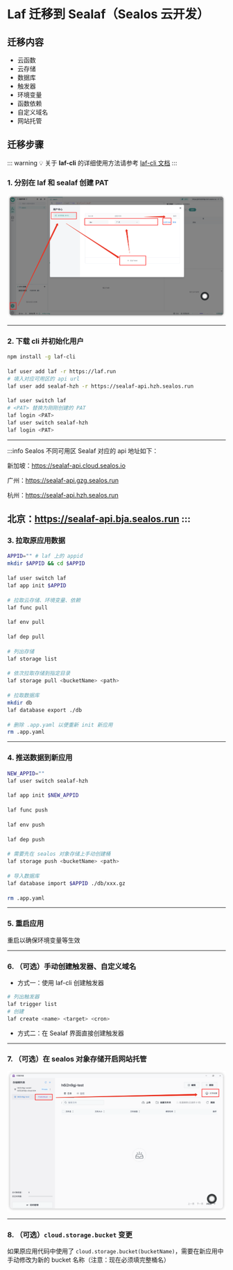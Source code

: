 # Laf 迁移到 Sealaf（Sealos 云开发）

## 迁移内容
- 云函数
- 云存储
- 数据库
- 触发器
- 环境变量
- 函数依赖
- 自定义域名
- 网站托管

## 迁移步骤
::: warning
💡 关于 **laf-cli** 的详细使用方法请参考 [laf-cli 文档](../cli/) 
:::

### 1. 分别在 laf 和 sealaf 创建 PAT
![add-pat](../doc-images/add-pat.png)

---

### 2. 下载 cli 并初始化用户
```bash
npm install -g laf-cli

laf user add laf -r https://laf.run
# 填入对应可用区的 api url
laf user add sealaf-hzh -r https://sealaf-api.hzh.sealos.run 

laf user switch laf
# <PAT> 替换为刚刚创建的 PAT
laf login <PAT>
laf user switch sealaf-hzh
laf login <PAT>
```
---

:::info
Sealos 不同可用区 Sealaf 对应的 api 地址如下：

新加坡：https://sealaf-api.cloud.sealos.io

广州：https://sealaf-api.gzg.sealos.run

杭州：https://sealaf-api.hzh.sealos.run

北京：https://sealaf-api.bja.sealos.run
:::
---

### 3. 拉取原应用数据
```bash
APPID="" # laf 上的 appid
mkdir $APPID && cd $APPID

laf user switch laf
laf app init $APPID

# 拉取云存储、环境变量、依赖
laf func pull

laf env pull

laf dep pull

# 列出存储
laf storage list

# 依次拉取存储到指定目录
laf storage pull <bucketName> <path>

# 拉取数据库
mkdir db
laf database export ./db

# 删除 .app.yaml 以便重新 init 新应用
rm .app.yaml
```
---

### 4. 推送数据到新应用
```bash
NEW_APPID=""
laf user switch sealaf-hzh

laf app init $NEW_APPID

laf func push

laf env push

laf dep push

# 需要先在 sealos 对象存储上手动创建桶
laf storage push <bucketName> <path>

# 导入数据库
laf database import $APPID ./db/xxx.gz

rm .app.yaml
```
---

### 5. **重启应用**
重启以确保环境变量等生效

---

### 6. （可选）手动创建触发器、自定义域名
- 方式一：使用 laf-cli 创建触发器
```bash
# 列出触发器
laf trigger list
# 创建
laf create <name> <target> <cron>
```

- 方式二：在 Sealaf 界面直接创建触发器
---

### 7. （可选）在 sealos 对象存储开启网站托管
![sealos-website-hosting](../doc-images/sealos-website-hosting.png)

---

### 8. （可选）`cloud.storage.bucket` 变更
如果原应用代码中使用了 `cloud.storage.bucket(bucketName)`，需要在新应用中手动修改为新的 bucket 名称（注意：现在必须填完整桶名）